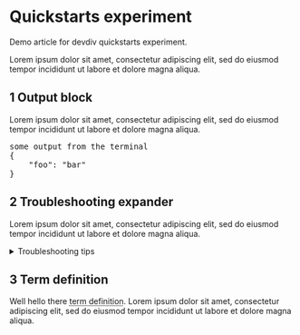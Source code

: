 # Quickstarts experiment

Demo article for devdiv quickstarts experiment.

Lorem ipsum dolor sit amet, consectetur adipiscing elit, sed do eiusmod tempor incididunt ut labore et dolore magna aliqua.

## 1 Output block

Lorem ipsum dolor sit amet, consectetur adipiscing elit, sed do eiusmod tempor incididunt ut labore et dolore magna aliqua.

<pre class="is-monospace is-size-small has-padding-medium has-background-tertiary has-text-tertiary-invert">
some output from the terminal
{
    "foo": "bar"
}
</pre>

## 2 Troubleshooting expander

Lorem ipsum dolor sit amet, consectetur adipiscing elit, sed do eiusmod tempor incididunt ut labore et dolore magna aliqua.

<details>
    <summary>Troubleshooting tips</summary>
    Lorem ipsum dolor sit amet, consectetur adipiscing elit, sed do eiusmod tempor incididunt ut labore et dolore magna aliqua. Ut enim ad minim veniam, quis nostrud exercitation ullamco laboris nisi ut aliquip ex ea commodo consequat. Duis aute irure dolor in reprehenderit in voluptate velit esse cillum dolore eu fugiat nulla pariatur. Excepteur sint occaecat cupidatat non proident, sunt in culpa qui officia deserunt mollit anim id est laborum.
</details>

## 3 Term definition

Well hello there <abbr title="Lorem ipsum dolor sit amet, consectetur adipiscing elit, sed do eiusmod tempor incididunt ut labore et dolore magna aliqua.">term definition</abbr>. Lorem ipsum dolor sit amet, consectetur adipiscing elit, sed do eiusmod tempor incididunt ut labore et dolore magna aliqua.